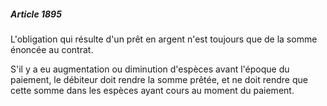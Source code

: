 ##### Article 1895

L'obligation qui résulte d'un prêt en argent n'est toujours que de la somme énoncée au contrat.

S'il y a eu augmentation ou diminution d'espèces avant l'époque du paiement, le débiteur doit rendre la somme prêtée, et ne doit rendre que cette somme dans les espèces ayant cours au moment du paiement.

